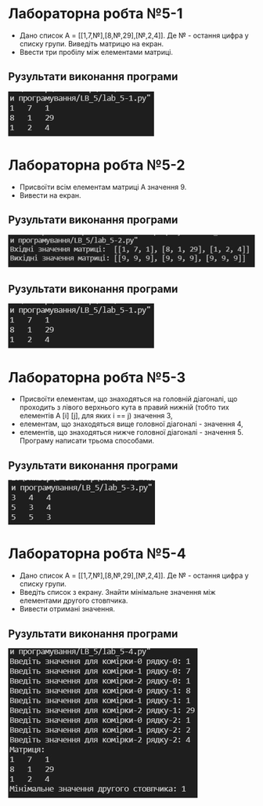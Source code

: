 # Лабораторна робта №5-1
- Дано список А = [[1,7,№],[8,№,29],[№,2,4]]. Де № - остання цифра у списку групи. Виведіть матрицю на екран.
- Ввести три пробілу між елементами матриці. 

## Рузультати виконання програми
![5-1 result](https://github.com/whiteman1989/Python_lab_work_5/blob/master/images/work_res_5-1.jpg?raw=true)

# Лабораторна робта №5-2
- Присвоїти всім елементам матриці А значення 9.
- Вивести на екран.

## Рузультати виконання програми
![5-2 result](https://github.com/whiteman1989/Python_lab_work_5/blob/master/images/work_res_5-2.jpg?raw=true)

## Рузультати виконання програми
![5-1 result](https://github.com/whiteman1989/Python_lab_work_5/blob/master/images/work_res_5-1.jpg?raw=true)

# Лабораторна робта №5-3
- Присвоїти елементам, що знаходяться на головній діагоналі, що проходить з лівого верхнього кута в правий нижній (тобто тих елементів A [i] [j], для яких i == j) значення 3,
- елементам, що знаходяться вище головної діагоналі - значення 4,
- елементів, що знаходяться нижче головної діагоналі - значення 5. Програму написати  трьома способами.

## Рузультати виконання програми
![5-3 result](https://github.com/whiteman1989/Python_lab_work_5/blob/master/images/work_res_5-3.jpg?raw=true)

# Лабораторна робта №5-4
- Дано список А = [[1,7,№],[8,№,29],[№,2,4]]. Де № - остання цифра у списку групи.
- Введіть список з екрану. Знайти мінімальне значення між елементами другого стовпчика.
- Вивести отримані значення.

## Рузультати виконання програми
![5-4 result](https://github.com/whiteman1989/Python_lab_work_5/blob/master/images/work_res_5-4.jpg?raw=true)